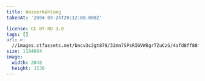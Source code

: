 ```yaml
---
title: Wasserkühlung
takenAt: '2004-09-24T20:12:08.000Z'

license: CC BY-ND 3.0
tags: []
url: >-
  //images.ctfassets.net/bncv3c2gt878/32mn7SPsRIGVWBgrTZuCzG/4afd8ff88fd5274f58b170c128517c9b/wasserkhlung_4559567381_o
size: 1184884
image:
  width: 2048
  height: 1536
---
```

